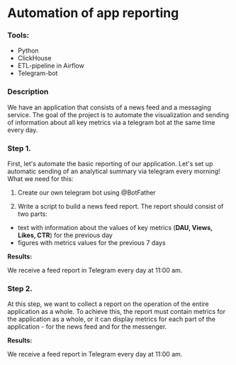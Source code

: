 # Automation of app reporting

### Tools:
- Python
- ClickHouse
- ETL-pipeline in Airflow
- Telegram-bot

### Description

We have an application that consists of a news feed and a messaging service. The goal of the project is to automate the visualization and sending of information about all key metrics via a telegram bot at the same time every day.

### Step 1. 

First, let's automate the basic reporting of our application. Let's set up automatic sending of an analytical summary via telegram every morning! What we need for this:

1) Create our own telegram bot using @BotFather

2) Write a script to build a news feed report. The report should consist of two parts:

- text with information about the values of key metrics (**DAU, Views, Likes, CTR**) for the previous day
- figures with metrics values for the previous 7 days

**Results:**

We receive a feed report in Telegram every day at 11:00 am.

### Step 2. 

At this step, we want to collect a report on the operation of the entire application as a whole. To achieve this, the report must contain metrics for the application as a whole, or it can display metrics for each part of the application - for the news feed and for the messenger.

**Results:**

We receive a feed report in Telegram every day at 11:00 am.
